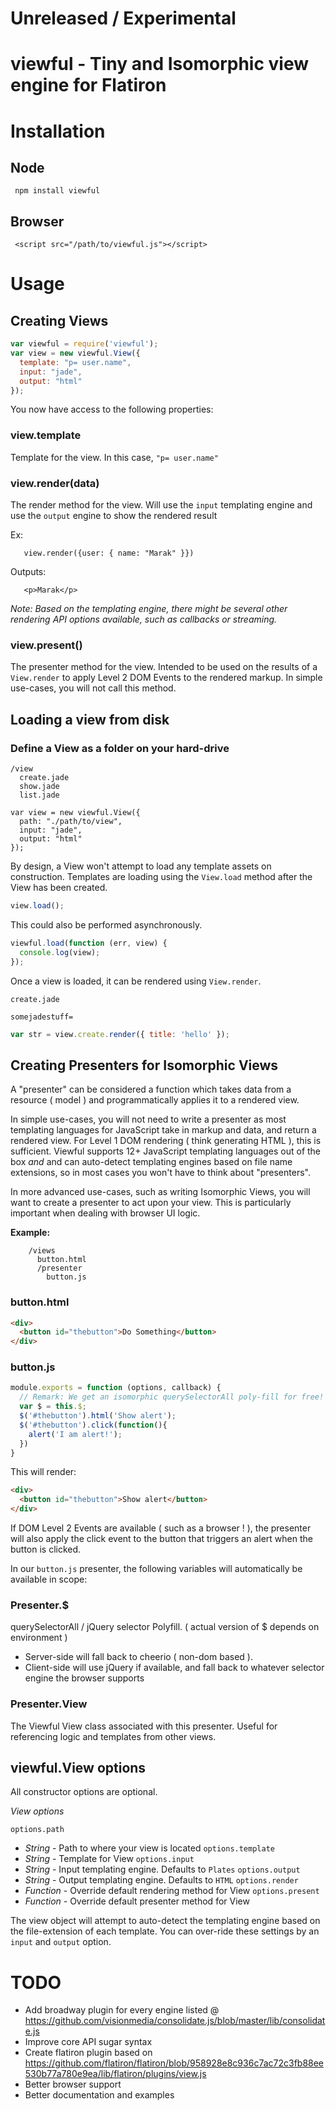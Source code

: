 # Unreleased / Experimental

# viewful - Tiny and Isomorphic view engine for Flatiron

# Installation

## Node

     npm install viewful
     
## Browser

     <script src="/path/to/viewful.js"></script>

# Usage


## Creating Views

``` js
var viewful = require('viewful');
var view = new viewful.View({ 
  template: "p= user.name",
  input: "jade",
  output: "html" 
});
```

You now have access to the following properties:

### view.template

Template for the view. In this case, `"p= user.name"`

### view.render(data)

The render method for the view. Will use the `input` templating engine and use the `output` engine to show the rendered result

Ex: 
```
   view.render({user: { name: "Marak" }})
```

Outputs:
```
   <p>Marak</p>
```

*Note: Based on the templating engine, there might be several other rendering API options available, such as callbacks or streaming.*


### view.present()

The presenter method for the view. Intended to be used on the results of a `View.render` to apply Level 2 DOM Events to the rendered markup. In simple use-cases, you will not call this method.

## Loading a view from disk

### Define a View as a folder on your hard-drive

    /view
      create.jade
      show.jade
      list.jade

```
var view = new viewful.View({
  path: "./path/to/view",
  input: "jade",
  output: "html"
});
```

By design, a View won't attempt to load any template assets on construction. Templates are loading using the `View.load` method after the View has been created.

``` js
view.load();
```

This could also be performed asynchronously.

``` js
viewful.load(function (err, view) {
  console.log(view);
});
```

Once a view is loaded, it can be rendered using `View.render`.


`create.jade`

```
somejadestuff=
```

```js
var str = view.create.render({ title: 'hello' });
```

## Creating Presenters for Isomorphic Views

A "presenter" can be considered a function which takes data from a resource ( model ) and programmatically applies it to a rendered view.

In simple use-cases, you will not need to write a presenter as most templating languages for JavaScript take in markup and data, and return a rendered view. For Level 1 DOM rendering ( think generating HTML ), this is sufficient. Viewful supports 12+ JavaScript templating languages out of the box *and* and can auto-detect templating engines based on file name extensions, so in most cases you won't have to think about "presenters".

In more advanced use-cases, such as writing Isomorphic Views, you will want to create a presenter to act upon your view. This is particularly important when dealing with browser UI logic.


**Example:**

```
    /views
      button.html
      /presenter
        button.js

```

### button.html

```html
<div>
  <button id="thebutton">Do Something</button>
</div>
```

### button.js

```js
module.exports = function (options, callback) {
  // Remark: We get an isomorphic querySelectorAll poly-fill for free!
  var $ = this.$;
  $('#thebutton').html('Show alert');
  $('#thebutton').click(function(){
    alert('I am alert!');
  })
}
```

This will render:

```html
<div>
  <button id="thebutton">Show alert</button>
</div>
```

If DOM Level 2 Events are available ( such as a browser ! ), the presenter will also apply the click event to the button that triggers an alert when the button is clicked.


In our `button.js` presenter, the following variables will automatically be available in scope:

### Presenter.$

querySelectorAll / jQuery selector Polyfill. ( actual version of $ depends on environment )

  - Server-side will fall back to cheerio ( non-dom based ).
  - Client-side will use jQuery if available, and fall back to whatever selector engine the browser supports

### Presenter.View

The Viewful View class associated with this presenter. Useful for referencing logic and templates from other views.

## viewful.View options

All constructor options are optional.

*View options*

`options.path`
 - *String* - Path to where your view is located
`options.template`
 - *String* - Template for View
`options.input`
 - *String* - Input templating engine. Defaults to `Plates`
`options.output`
- *String* - Output templating engine. Defaults to `HTML`
`options.render`
 - *Function* - Override default rendering method for View
`options.present`
 - *Function* - Override default presenter method for View

The view object will attempt to auto-detect the templating engine based on the file-extension of each template. You can over-ride these settings by an `input` and `output` option.

# TODO

 - Add broadway plugin for every engine listed @ https://github.com/visionmedia/consolidate.js/blob/master/lib/consolidate.js
 - Improve core API sugar syntax
 - Create flatiron plugin based on https://github.com/flatiron/flatiron/blob/958928e8c936c7ac72c3fb88ee530b77a780e9ea/lib/flatiron/plugins/view.js
 - Better browser support
 - Better documentation and examples